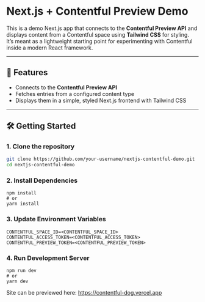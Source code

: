 # Next.js + Contentful Preview Demo

This is a demo Next.js app that connects to the **Contentful Preview API** and displays content from a Contentful space using **Tailwind CSS** for styling.  
It’s meant as a lightweight starting point for experimenting with Contentful inside a modern React framework.

---

## 🚀 Features
- Connects to the **Contentful Preview API**
- Fetches entries from a configured content type
- Displays them in a simple, styled Next.js frontend with Tailwind CSS

---

## 🛠️ Getting Started

### 1. Clone the repository
```bash
git clone https://github.com/your-username/nextjs-contentful-demo.git
cd nextjs-contentful-demo
```

### 2. Install Dependencies
```
npm install
# or
yarn install
```

### 3. Update Environment Variables
```
CONTENTFUL_SPACE_ID=<CONTENTFUL_SPACE_ID>
CONTENTFUL_ACCESS_TOKEN=<CONTENTFUL_ACCESS_TOKEN>
CONTENTFUL_PREVIEW_TOKEN=<CONTENTFUL_PREVIEW_TOKEN>
```

### 4. Run Development Server
```
npm run dev
# or
yarn dev
```

Site can be previewed here:
https://contentful-dog.vercel.app

